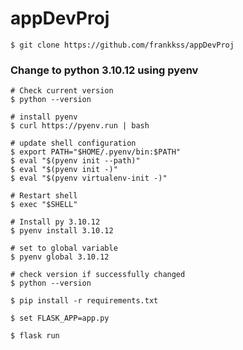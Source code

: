 # appDevProj

```
$ git clone https://github.com/frankkss/appDevProj
```

### Change to python 3.10.12 using pyenv

```
# Check current version
$ python --version
```

```
# install pyenv
$ curl https://pyenv.run | bash
```

```
# update shell configuration
$ export PATH="$HOME/.pyenv/bin:$PATH"
$ eval "$(pyenv init --path)"
$ eval "$(pyenv init -)"
$ eval "$(pyenv virtualenv-init -)"
```

```
# Restart shell
$ exec "$SHELL"
```

```
# Install py 3.10.12
$ pyenv install 3.10.12

# set to global variable
$ pyenv global 3.10.12

# check version if successfully changed
$ python --version
```

```
$ pip install -r requirements.txt
```

```
$ set FLASK_APP=app.py
```

```
$ flask run
```
